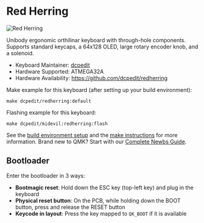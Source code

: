 # Red Herring

![Red Herring](https://i.imgur.com/b6lKmW0.jpg)

Unibody ergonomic orthilinar keyboard with through-hole components.  Supports standard keycaps, a 64x128 OLED, large rotary encoder knob, and a solenoid.

* Keyboard Maintainer: [dcpedit](https://github.com/dcpedit)
* Hardware Supported: ATMEGA32A
* Hardware Availability: https://github.com/dcpedit/redherring

Make example for this keyboard (after setting up your build environment):

    make dcpedit/redherring:default

Flashing example for this keyboard:

    make dcpedit/midevil:redherring:flash

See the [build environment setup](https://docs.qmk.fm/#/getting_started_build_tools) and the [make instructions](https://docs.qmk.fm/#/getting_started_make_guide) for more information. Brand new to QMK? Start with our [Complete Newbs Guide](https://docs.qmk.fm/#/newbs).

## Bootloader

Enter the bootloader in 3 ways:

* **Bootmagic reset**: Hold down the ESC key (top-left key) and plug in the keyboard
* **Physical reset button**: On the PCB, while holding down the BOOT button, press and release the RESET button
* **Keycode in layout**: Press the key mapped to `QK_BOOT` if it is available